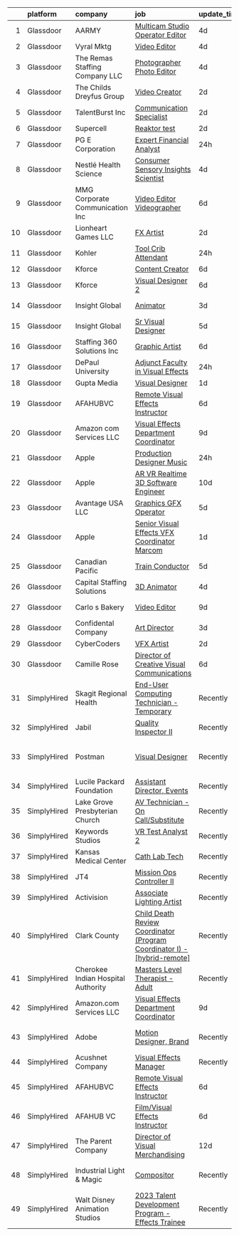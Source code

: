 

|    | platform    | company                            | job                                                                                                                                                                                                                                                                                                                                                                                                                                                                                                                                                                                                                                                                                                                                                                                                                                                                                                                                                                                                                                                                                                                                                                                                                                                                                                                                                                                                                       | update_time   | location                      |
|---:|:------------|:-----------------------------------|:--------------------------------------------------------------------------------------------------------------------------------------------------------------------------------------------------------------------------------------------------------------------------------------------------------------------------------------------------------------------------------------------------------------------------------------------------------------------------------------------------------------------------------------------------------------------------------------------------------------------------------------------------------------------------------------------------------------------------------------------------------------------------------------------------------------------------------------------------------------------------------------------------------------------------------------------------------------------------------------------------------------------------------------------------------------------------------------------------------------------------------------------------------------------------------------------------------------------------------------------------------------------------------------------------------------------------------------------------------------------------------------------------------------------------|:--------------|:------------------------------|
|  1 | Glassdoor   | AARMY                              | [Multicam Studio Operator Editor](https://www.glassdoor.com/partner/jobListing.htm?pos=109&ao=1110586&s=58&guid=00000183c0c3a2da8c1f7cd3d4fcb2dd&src=GD_JOB_AD&t=SR&vt=w&ea=1&cs=1_78a0dccf&cb=1665386390614&jobListingId=1008186375960&cpc=7F6F94E2229B3AB5&jrtk=3-0-1gf0c78nuk62v801-1gf0c78ogihkl800-461fb75e72bc2191--6NYlbfkN0DsBOlmEAMqZtav1V1WKZO3RUElpafjggtWvxyDQ3xFSmyORkCOQyPRX0vk2iBBWmqBte3sNBRZP19kaf8O1masYJUnLFehXotWzM3g7uo9sXpPf5Z2vPiAsPMFsSKGfMo3rr506atfeT8pT5KVnlqYWg_-WPTsOrH0SI0hKpk6UThnt5XAkT_IGzoJfJzFdDqthD_engP1icTC4bY7I3q5QdRU6lgBQs0I4jmvS4kuEu3E9d6fa6U7zLbh_rY6etoFYZdOG-_psYGV264bpAdnbT1GiiOkFBz3XHhzlcBhzJ4OOO8DFacQ-JALmHGlr-P56l-YxyqyzJKcui5f12W9g_mCdVOvNqPd7EebegEUStpwVdwpQP70PI-8KOArWhy1HWTooPq8MqklpauCcW1GHWWk48govh3qFzU-c1CIk1Ai5sT0ACzUGB2stf1TOpQ6XD-LC_bT4PhCyfPrC8u7dXabK__nyH67mLPMkCnUMOgYBX-T8Sq48621OJ5RVyMeaa6zJC6Ivu11A9_BZAqr)                                                                                                                                                                                                                                                                                                                                                                                                                                                                                                                                | 4d            | New York, NY                  |
|  2 | Glassdoor   | Vyral Mktg                         | [Video Editor](https://www.glassdoor.com/partner/jobListing.htm?pos=122&ao=1136043&s=58&guid=00000183c0c3a2da8c1f7cd3d4fcb2dd&src=GD_JOB_AD&t=SR&vt=w&ea=1&cs=1_b23febb0&cb=1665386390615&jobListingId=1008186562534&jrtk=3-0-1gf0c78nuk62v801-1gf0c78ogihkl800-cf2f87e175e26bfb-)                                                                                                                                                                                                                                                                                                                                                                                                                                                                                                                                                                                                                                                                                                                                                                                                                                                                                                                                                                                                                                                                                                                                        | 4d            | Omaha, NE                     |
|  3 | Glassdoor   | The Remas Staffing Company LLC     | [Photographer Photo Editor](https://www.glassdoor.com/partner/jobListing.htm?pos=114&ao=1110586&s=58&guid=00000183c0c3a2da8c1f7cd3d4fcb2dd&src=GD_JOB_AD&t=SR&vt=w&ea=1&cs=1_0548a5fd&cb=1665386390614&jobListingId=1008186271336&cpc=75B6770C194DCF89&jrtk=3-0-1gf0c78nuk62v801-1gf0c78ogihkl800-2518b8d30962ca31--6NYlbfkN0BDdE1IF5E0l-UfnBzhU6Uxnfz5RX55bBlcWUn3rKCNjbuNrk8MMZEIxPHOaBBf039UsTlTCelkmLHYUsgUsrRiiwtK5Jp1dgeTYN_owXq_tobt7lbxFV-5A3hUbci5h3aJC9tYOoHMlNXFPIVDHZjX56He2c8E6pGlGslaJRnHCul07Ngdtzscd7BHYsMgyOMac1UN5Pf2A20MINE-kDUM0VSa-isrOKgLW50Fsm08HsMoBhktAwYlsCMlA4WSMU4RfBJk4H23Yw1z5jrRdXHd4LFQ03lm1xkd61Omgjhb0JVLh0RjzXcZgS_ipYLpynjrO2RShnmefw-oF0zfi0sK5qBs0JpDmEOi3o8lUyUUQc8lEi4tozJ_zrobYMQOhYfm86-SFQUtpm1N4v3IbDKel-n3Jld7bycX2cdJ8dIq8txHYA7LLtA69qz82VKM5OjAhFH2JwolHYHBAmux2dDdTK9EMZIkkFekx56g1b7fg9zQZYMPVbIo8UV3WKtdTHXGfFS3MJrdCw%3D%3D)                                                                                                                                                                                                                                                                                                                                                                                                                                                                                                                                          | 4d            | Pompano Beach, FL             |
|  4 | Glassdoor   | The Childs Dreyfus Group           | [Video Creator](https://www.glassdoor.com/partner/jobListing.htm?pos=128&ao=1136043&s=58&guid=00000183c0c3a2da8c1f7cd3d4fcb2dd&src=GD_JOB_AD&t=SR&vt=w&ea=1&cs=1_f64512dd&cb=1665386390616&jobListingId=1008193390824&jrtk=3-0-1gf0c78nuk62v801-1gf0c78ogihkl800-e54a4cc7a0988b5f-)                                                                                                                                                                                                                                                                                                                                                                                                                                                                                                                                                                                                                                                                                                                                                                                                                                                                                                                                                                                                                                                                                                                                       | 2d            | Remote                        |
|  5 | Glassdoor   | TalentBurst  Inc                   | [Communication Specialist](https://www.glassdoor.com/partner/jobListing.htm?pos=115&ao=1110586&s=58&guid=00000183c0c3a2da8c1f7cd3d4fcb2dd&src=GD_JOB_AD&t=SR&vt=w&ea=1&cs=1_b8499469&cb=1665386390615&jobListingId=1008193193711&cpc=3BA4CE39D5B5DEF5&jrtk=3-0-1gf0c78nuk62v801-1gf0c78ogihkl800-453541eacc01ce84--6NYlbfkN0AytblDjMhCTRr2PwXSTF3LlCyagmIhB_qBKYhkTsU9J6pvV_lWwrq0CuHUcQculQNIVk_bzVCAZZCZhj40gurAQVUlnV3_r3uMWsyYaVbS3SFoslJtDbugeWMjP8ctcKZyFMHNXw-w2McE4feDBo_gpd6emT30GhdZyj4B4OFyL3d8Mc9b3V3caYrzySuy3joXRYSqJlv-jKr6dKMlykeXKOAr5kg5dYuet0b-xHH-Z5O4aAEoY8oqri9J2Gz1qLuvn7Hlq4gTVHTb97rjO3SdzxQu54erz_JfqvM5HGII_V83EsKh1cgVOM6LQHCzzMXH_7c-_g37WraWMcEqBOWGMHnGQSW6z0SG-kJrTJPRIQLTw6KM0ZuIoc9ppkuXvC8Ux25Jwo-QiteV_s3-tHQZOBXTSJcWA-fMi32fSN3WCb4TbeMxpOS8jA5nqoBNT2xiMFANnDn3rr1CsmNG0AIb5wdBPmCr3Xo0ifxxaa-FltLXYnzyWJRQEeWWBBtAKP3W2495QWmtVsKABzvkIG3C)                                                                                                                                                                                                                                                                                                                                                                                                                                                                                                                                       | 2d            | Remote                        |
|  6 | Glassdoor   | Supercell                          | [Reaktor test](https://www.glassdoor.com/partner/jobListing.htm?pos=127&ao=1136043&s=58&guid=00000183c0c3a2da8c1f7cd3d4fcb2dd&src=GD_JOB_AD&t=SR&vt=w&cs=1_d7598949&cb=1665386390616&jobListingId=1008191825484&jrtk=3-0-1gf0c78nuk62v801-1gf0c78ogihkl800-86ec891030edee47-)                                                                                                                                                                                                                                                                                                                                                                                                                                                                                                                                                                                                                                                                                                                                                                                                                                                                                                                                                                                                                                                                                                                                             | 2d            | Remote                        |
|  7 | Glassdoor   | PG E Corporation                   | [Expert Financial Analyst](https://www.glassdoor.com/partner/jobListing.htm?pos=112&ao=1110586&s=58&guid=00000183c0c3a2da8c1f7cd3d4fcb2dd&src=GD_JOB_AD&t=SR&vt=w&cs=1_c1272bf4&cb=1665386390614&jobListingId=1008195662445&cpc=451933188B21919D&jrtk=3-0-1gf0c78nuk62v801-1gf0c78ogihkl800-e8e9308e56ca31ca--6NYlbfkN0Dl5O3UwlcwwCSNUOo_pIXFXhqhPgZDNLRFp2hAbMlfu_U7Fdo9AfZuTWJJfdwboLuZx-oEay2ikBmwtjJSD4SHYTjjZ9xh4zc8yMo4fJCkoYBWh_Z0fsUk9i3-j2M3oIPk36ymFttK4_zlDuNQRnKsLfCf3mq44sYQiWPjlizh2s_Wwq3TiK5pj-70tvmKukpC_1ly9czPE_vbjLk6AuYHvfb3qpnUDa3UQbJ8PIX5XBPisVpNKTzDNyqtJUcxrDYCUh9LPhYTFYk9EWBA-q49xo8APvsDwJ4zOXoE2-GSCSGSKmvrV7A3eKZtfY6ZITHve88TVrHTQtFRB3GYUfGxjfgdb99GeD9qOujANKe1wLPPCF43E9U_9KZ4_ynQWuTM8tpXKsdLZ044T6gHSnomfGF1g069B5FE7BanvB2taPNDr1NXcB_2fhkvse8f77g%3D)                                                                                                                                                                                                                                                                                                                                                                                                                                                                                                                                                                                                                              | 24h           | Oakland, CA                   |
|  8 | Glassdoor   | Nestlé Health Science              | [Consumer Sensory Insights Scientist](https://www.glassdoor.com/partner/jobListing.htm?pos=108&ao=1110586&s=58&guid=00000183c0c3a2da8c1f7cd3d4fcb2dd&src=GD_JOB_AD&t=SR&vt=w&cs=1_620b8a74&cb=1665386390613&jobListingId=1008186806131&cpc=334ABAF5D42DC775&jrtk=3-0-1gf0c78nuk62v801-1gf0c78ogihkl800-2a841db1c468288b--6NYlbfkN0ADQ6GdWvkt8ZgTH_-FXwKY0lTyiTNy2VEya7tXxeKwzj-OqYxe2oij0sBcBaKLHGL5knD2IuMmFkFn2aTPmhXsmnF6kXazcapOQksVeuh7-FkKzzb5ERTJsvAMO5quVveDR42v3Cl3acE4ofvZAwbnBdbhY2sF2cGvRYbMyVBfQE4ZKSdZTaWyTYAcD2o4VdOBXrT1FAUA1PP0V9iZ6t7xGZIZQxcacoHUxuWbeGPL9ZVkLsvH86CoM0bRWzXrLp5MXH1xp38RhBRhT-tW0oj02jSKaIfB_Xr_MAaCkV7oSUPesDLM2w1lJP61zRWVqCIZv1v5iikZIIdGat5Q4qYdF24_yiQ6U0YXisQKBp2fFE0g8m5_K8xDT-s6S0bIGqYWcLj_WgdjN91P7rmXA-7DufIzsRfLHjygpEmJMgyZ_K-QIC0leQgJOl0E0VfXA2XucbsAoGq-GBQTFIeon0wPPIpdhlcunMNT21ZTRcVY-oWG3qoWK0H05XDSBQJelDVKEZ4bS4PxSyfOS38aGAcSTVUYrBBrkNNeZi85Fmge6Awkpd7kPEvKrF0zDTL3yGxYQLNV9WaF8YC6IbxeyDGlKz15U8dh7rXMW65-NpbIDAmyzQBlKhgDf36GUQkQkpKEk3p8soe3SQ%3D%3D)                                                                                                                                                                                                                                                                                                                                                                                                     | 4d            | Bridgewater, NJ               |
|  9 | Glassdoor   | MMG Corporate Communication  Inc   | [Video Editor Videographer](https://www.glassdoor.com/partner/jobListing.htm?pos=105&ao=1110586&s=58&guid=00000183c0c3a2da8c1f7cd3d4fcb2dd&src=GD_JOB_AD&t=SR&vt=w&ea=1&cs=1_db0217b2&cb=1665386390613&jobListingId=1008180947658&cpc=9900C911F071612A&jrtk=3-0-1gf0c78nuk62v801-1gf0c78ogihkl800-963cc347a30969eb--6NYlbfkN0ACu_hgM4mYOpGjE6TXudS1eLEYdlotK5aSiNrSIRlNjmyrdjjyo9_ILakMNtQ-CbaIZ2SjOE1ECakwM6LmQemszhSGdGIY59GRCXvN3Ln3rjRiYgmzrfLjfTNMsDUkMeTphyjuTwXiLYBf1dckChihRTY1CiHF9Z6M4N9BU1giK0ps2ZRf4xvJrS7Dqn3-29WAh6vauC89E7L-3T0aAx6NpjHQ_nOECmApL6DQo2m9x_7RXJT5dPHtGgubEt7gwbnBbDEtLZuHUW7TKUFgWZ5_KN0qRcwxIoJBueTmeLSPYjJCXRCaWWtoN3fTJ5Onx60Zt8Wa710QL4azY39oqVJqgOAmhT-Hp0TPc_AeVPQF-Rt8Ejb6rYa2OOwxkNRssMdd9EGwpB1256k981K9fmSYCDM6XeMKU0J4iWl4XLaIF9aOyKeRQujJSbk4Cln8mfSjHWR0bgahbPkOYhQf98lJ2dq6aSBnyqHuJdOrFGqaE6D6X5WWy33e9VhqbRx0Jd_88jmTX7QmY1GHS6RjYVU8)                                                                                                                                                                                                                                                                                                                                                                                                                                                                                                                                      | 6d            | Loveland, OH                  |
| 10 | Glassdoor   | Lionheart Games  LLC               | [FX Artist](https://www.glassdoor.com/partner/jobListing.htm?pos=103&ao=1110586&s=58&guid=00000183c0c3a2da8c1f7cd3d4fcb2dd&src=GD_JOB_AD&t=SR&vt=w&ea=1&cs=1_d1df6193&cb=1665386390613&jobListingId=1008193580788&cpc=E04C949A9101C6A2&jrtk=3-0-1gf0c78nuk62v801-1gf0c78ogihkl800-d80d0bcefdba618e--6NYlbfkN0CNayYzF1mBaI40OgT78t3Q2d9IxlwDzhsYR4HK7epYUXIBPpjmte8KgHkKWiBPSv1ui7mU7yL_WUoS2kdAomPLrCQFf-YSfHSLNdqCoMwX5dkBqGiqZFbp9eqHcAbXIpBF9Q_4uXQl2a8KJwyycD9PE1kv8qi7jIzni9nyKBheMhv_v9q1FyjDgRXGa4wOk9cTJYcuhl7eEg0X544r4kHJB4TF73bv7LS9SVf6TBLM1qpotmFWrDtLtDYoCrVkClBe2uyrYH48T1PeHyyzL3j68M3BDfxsWh5bGIdC0rbaWZGKDx3ydi5--sODkNGSALl6xMwlthU3LvFT_EXzoYBoogzjvHb1AQyI1G2kkeuFGKLrZoY_37n2WNr-OhPVmzEzJopCDL5mGWudbMGyY2Mjcbcur1j_SZkkSMABjibcI8FiU5bt5L4EWtLcNpTLveyy2AUh_H476FwcbgwjtnQnu4wzpiciqkbA_dYigC0oqmeqW6MfKsTLGnxXtJnU788RzuBMuSf13jafe-QECIWb)                                                                                                                                                                                                                                                                                                                                                                                                                                                                                                                                                      | 2d            | Atlanta, GA                   |
| 11 | Glassdoor   | Kohler                             | [Tool Crib Attendant](https://www.glassdoor.com/partner/jobListing.htm?pos=106&ao=1110586&s=58&guid=00000183c0c3a2da8c1f7cd3d4fcb2dd&src=GD_JOB_AD&t=SR&vt=w&cs=1_da4d0865&cb=1665386390613&jobListingId=1008195448277&cpc=D2F1DE17EE1F43B9&jrtk=3-0-1gf0c78nuk62v801-1gf0c78ogihkl800-8ec64c6acf662af1--6NYlbfkN0DdDuPB8FJ6X3bI2WFNvkJ1onUvGsJYPKob8NZI8zGYL_st79sxfBUqrLLSmuH24a5cHan-l8pdTPGVSe43XiMR_L2dX28gsjjXWUUUm4AUmgbEZ09gjf5aPNsf7c5rq8H9INy-EOD7vcX4wIUtr9fWLqoei6l2po2OupGwtbKzBtEfS38QnB26bLyThQLfkMoi9s8tpFtkwFXHoxkKhZyO8a7C9VNTWXLRLaiy034GxR-sbq-J0Sr0O4NexZv-UoH_Ew34iYe1PwwZgeoZ7n_REkYUtHpQTAr6IMq90bu7pnGbiBFgGNUnHnwQ1lwiZdXODnWTrNrRSiBYCKEGWbFO3hYZgHLedsNgGMtwqGh5zP5OInLVJyyD3g1bYEp6k7H67CDLRkgXoHznhkorDUWqDVQiK63COrh6seCC9toqwPQ4zj5fzA97oYqUUZil7is%3D)                                                                                                                                                                                                                                                                                                                                                                                                                                                                                                                                                                                                                                   | 24h           | Hattiesburg, MS               |
| 12 | Glassdoor   | Kforce                             | [Content Creator](https://www.glassdoor.com/partner/jobListing.htm?pos=121&ao=1110586&s=58&guid=00000183c0c3a2da8c1f7cd3d4fcb2dd&src=GD_JOB_AD&t=SR&vt=w&cs=1_44969ff9&cb=1665386390615&jobListingId=1008181261899&cpc=3BA4CE39D5B5DEF5&jrtk=3-0-1gf0c78nuk62v801-1gf0c78ogihkl800-09703758a8ddfe34--6NYlbfkN0C5IatSLh_Ak1q39eQQoPIxD737RW9NeiYGvIRXkrLjEBkC4LI6KweFWWPiS1PvvlzJKUm4f18rY5bGKqiPJ10wdoSEDw5xV4p53QmHx9MJm2j9_MATD35-ifCpB6SqxhuPj3DDE1_xp-eXEKBHAcQLwOVEQloJFSl6ilyrtSod_0kNfe0PxGLu6rkfFc2AJoe1XGqUXdFE1_KRyIZFSunMoZ_qT82JJ3DtXDbWfuKRu48IWaExeTMg_iAJUgEX_d_LQWLK2Y8NlXP25wXl01cLswtk_1eCiCsEyHUAXyX4GOWL1DK0JiYaps627PL7r3SibKEB8vCw0IsFQ4rXPfC_uPnnLW7WNYYuKZMu7YDE_fH70YPVrAUS4b3804Ab5fxIMFbDnlY_47Wc8tGhmy6wH-StRdxS2TQDmqBhuu5w4CGzyUwvnamkAXYM6KNGM-npceMdM5mxzljp5S6b5n6qxhSo1TogERO0R4fGFjTyr2AbolRhR-qLIvuvmMcjQnYZ2ilawj0H_mbSzxpvB7qtVSREbcCBGDmrz8AE-9Jzt5hoNDnAw2YyiiPhiOzB3JT0_MaLr59VmGfAFXXaiKETS5e7FWzfn8QgFCrSWpHVNA%3D%3D)                                                                                                                                                                                                                                                                                                                                                                                                                                                         | 6d            | Spring, TX                    |
| 13 | Glassdoor   | Kforce                             | [Visual Designer 2](https://www.glassdoor.com/partner/jobListing.htm?pos=113&ao=1110586&s=58&guid=00000183c0c3a2da8c1f7cd3d4fcb2dd&src=GD_JOB_AD&t=SR&vt=w&cs=1_9693fe94&cb=1665386390614&jobListingId=1008181153223&cpc=AC285F3A3ECA6BB0&jrtk=3-0-1gf0c78nuk62v801-1gf0c78ogihkl800-af429a4fd4fffa3f--6NYlbfkN0C5IatSLh_Ak1q39eQQoPIxD737RW9NeiYGvIRXkrLjEBkC4LI6KweFWWPiS1PvvlwkBecPdzqTgQk2yhL8Ydd-Ei0GkgBBtQI4CiDnqD-ZWE4QjjuPU8IdF430AvmJJibXvbFrystupzeL_jNgBhQ51GXKlxzIIKsQo2oB6TzxrgQc_PWI0VwEGu82aGp796pl5n2tdTLH1M77SY03x_7XXclqMekaPph8qDQ3tgetv1tAsjk9sYndJ4et3jtRNo598UGVmTc5suDTrLilQOkJYwJ1DKZVNsVh5VwWI4QqpF9DUVVzAosx_BgS4OdL2E4jl1nGXHrT2g8Oa9u3RcsMbx9CmobNuZ1OL9f9Sr_d4ro2v69mHQHue4Q2KI9cTBXLZDciaiTQqL2Svajb0JPAB7fZkNFBCrQtk0UaeVzMSwlDxC2uY5gtGpyACjRXpi5JV00HbsIvl-NzLV5Zeq2JpOHtC9p5oF9z6n0hYYNknKe-EJsuTHsgg5oiX0ctkCrNjqU6ashVo8UdWBP5uEHjtc2zkj99XakBWU3ArXZCLsNcGnPkVVhcgTZ-oysEad2SZtKA_iDclTZjRWTK5-rvZ9YwrLAgpONyfy7jeAw8TQ%3D%3D)                                                                                                                                                                                                                                                                                                                                                                                                                                                       | 6d            | Redmond, WA                   |
| 14 | Glassdoor   | Insight Global                     | [Animator](https://www.glassdoor.com/partner/jobListing.htm?pos=116&ao=1110586&s=58&guid=00000183c0c3a2da8c1f7cd3d4fcb2dd&src=GD_JOB_AD&t=SR&vt=w&cs=1_98f6a7b7&cb=1665386390614&jobListingId=1008189482634&cpc=9908D8D4413DBB8A&jrtk=3-0-1gf0c78nuk62v801-1gf0c78ogihkl800-a1b92625e93a6f07--6NYlbfkN0BKkHZu3wF05EeDimN_p6sYpKCMArvwa95YdH7UpkaBCqc7l59ErwqcS2nkFtdfSD5KHRKKvU_0Ip-HGIiU7K-E60HzhejIVDIA9dTGOsJz1eXSvPEPu9UX67RYwurmjXqYRrhgqECLuW3VYjp0oVtbZpyPV-j18KyhdpZP8M9-AHx04rPYDi_7k3b-2So2eJJ3TBGSvuSeUJBQtxkk3ZbeggxvPc7CGFXPc1jIgwU9YulIoanfCf4tsNzZtoV8FHq8nXF6NiEz65pKstrtgdpY8zpxWnXq3HJgh5LZ7drFwodkKQ8a8WbuGquXdcTgtiF8H0FXz8RqbcewRHg5qo8g2sO7zsxP_ibwBmzukHvUsgnnbXCoH9zJACmIIsA0V9OYyYq3WwPSVZAaJ0d1g_pFUlRXlRgrzvFle1vKcjr5OSXBd2LwtCsV1sKegFCzYKZX2YTo6O0tz-ZsOg6Lr5R0ZQzQaiT6hz2GkH709zxIP7peGMrGcUvQ)                                                                                                                                                                                                                                                                                                                                                                                                                                                                                                                                                                                            | 3d            | Kissimmee, FL                 |
| 15 | Glassdoor   | Insight Global                     | [Sr  Visual Designer](https://www.glassdoor.com/partner/jobListing.htm?pos=119&ao=1110586&s=58&guid=00000183c0c3a2da8c1f7cd3d4fcb2dd&src=GD_JOB_AD&t=SR&vt=w&cs=1_0623d7ab&cb=1665386390615&jobListingId=1008183417735&cpc=2CAED5C921A5F994&jrtk=3-0-1gf0c78nuk62v801-1gf0c78ogihkl800-7cfe405473bbb0ba--6NYlbfkN0BKkHZu3wF05EeDimN_p6sYpKCMArvwa95YdH7UpkaBCqc7l59Erwqcl-ZxWPl_M-nGXzAglwVsGimeClUX8V_EhT0E_40yqcwAZcw-LOUKqccjGHHYXeF7cNnQ_T9I79OiMuYIjDwcOnxGkCwt7_6beQeonWp4CqJ0h9NqxrGHjH52NxpqhSEBe1BlrzZsRfoDAXAFeaOQGBS1vin2vfhS3qFpk8bWIoJ0pWy_Dk8jfRX2ARDTsAE5-CwzsddUbAULHQ12GIeziaySmHdmb4FK6jxf3fJ7N-8smyzvjN4FdmfT3VWdT3fz_JDE7VJ29jjtPRTkxMFVfOboz7XeGL0t34UqBZgqYBUypT0T32V0ovhOGfU1Myn7y255iqUfUHdUzej6qAmt3SAHhMbOnJjDE_Ilyja5YcgDuzZOnXR1amsM9fye9KIggnS7j_we-qwl30kpIz_-8_1wLkzt9ig_6ZCRpSYyXox4Md4HpqRyKshpdlXjtxFk)                                                                                                                                                                                                                                                                                                                                                                                                                                                                                                                                                                                 | 5d            | Reston, VA                    |
| 16 | Glassdoor   | Staffing 360 Solutions  Inc        | [Graphic Artist](https://www.glassdoor.com/partner/jobListing.htm?pos=117&ao=1110586&s=58&guid=00000183c0c3a2da8c1f7cd3d4fcb2dd&src=GD_JOB_AD&t=SR&vt=w&ea=1&cs=1_f765920c&cb=1665386390615&jobListingId=1008181301631&cpc=FB7E4A1762AE5BEC&jrtk=3-0-1gf0c78nuk62v801-1gf0c78ogihkl800-22076cfbb541df4d--6NYlbfkN0D2oPcu62nCOEusvX-PkQ72CJmgvRX8N0x0rMs1pP2tocRvMJyW1-lfB7fZ229z6PIUZSdOvVjw8zyioggcLcdSSoIRdFpQKITBIqQfk-spD3xO_4pbX7XbK6lITXeRHKwnzWgJu_Qa0X7IDEi1xvkG6TxGjCgN4kovgP6qoVDpLvvIZczsgV5yXVTKpAg8Lt1nO_SBa6L84GvbDnsT4pxynqf-75anSpu_cQrUQdfyTFi52O73VMiyuyASTmGNjlkMVr5yGXsYRZ4rHB43JPVr67JxMD5qaytyT9YVFOO-U8tj-J-0pTXM-3aHY2OSkcAvFODPGq45ijtYux74SrM9biNozv08Xfpuc2UjVdF1lGcJ0ieYZakU2rL-VsstNghlvsdsASl8kM6TTXj_pSSrundC3SK8R-RrMNjlFuzCFcVEZt1JPgkKnoHm_B-2ER9bHski3mZL1IRK2w8gsqsV-EprECJNEIIL033b2siH2cyyFHX2dmlkUOLCgWr1CJ4%3D)                                                                                                                                                                                                                                                                                                                                                                                                                                                                                                                                                                   | 6d            | Lincoln, RI                   |
| 17 | Glassdoor   | DePaul University                  | [Adjunct Faculty in Visual Effects](https://www.glassdoor.com/partner/jobListing.htm?pos=124&ao=1136043&s=58&guid=00000183c0c3a2da8c1f7cd3d4fcb2dd&src=GD_JOB_AD&t=SR&vt=w&cs=1_8796e16c&cb=1665386390616&jobListingId=1008195410932&jrtk=3-0-1gf0c78nuk62v801-1gf0c78ogihkl800-5da39d1b3693acb6-)                                                                                                                                                                                                                                                                                                                                                                                                                                                                                                                                                                                                                                                                                                                                                                                                                                                                                                                                                                                                                                                                                                                        | 24h           | Chicago, IL                   |
| 18 | Glassdoor   | Gupta Media                        | [Visual Designer](https://www.glassdoor.com/partner/jobListing.htm?pos=129&ao=1136043&s=58&guid=00000183c0c3a2da8c1f7cd3d4fcb2dd&src=GD_JOB_AD&t=SR&vt=w&ea=1&cs=1_591a337b&cb=1665386390616&jobListingId=1008193733476&jrtk=3-0-1gf0c78nuk62v801-1gf0c78ogihkl800-53256733a13d17a4-)                                                                                                                                                                                                                                                                                                                                                                                                                                                                                                                                                                                                                                                                                                                                                                                                                                                                                                                                                                                                                                                                                                                                     | 1d            | Boston, MA                    |
| 19 | Glassdoor   | AFAHUBVC                           | [Remote Visual Effects Instructor](https://www.glassdoor.com/partner/jobListing.htm?pos=102&ao=1110586&s=58&guid=00000183c0c3a2da8c1f7cd3d4fcb2dd&src=GD_JOB_AD&t=SR&vt=w&ea=1&cs=1_6fd5a53a&cb=1665386390613&jobListingId=1008181671543&cpc=48B9F4758953335C&jrtk=3-0-1gf0c78nuk62v801-1gf0c78ogihkl800-a6dd588cb057d6ea--6NYlbfkN0ACTeRvGRFS6hadW-07x_K1RnsIE8OdH4tufuZ5eRAiXmEr9oGiBeOn3un9masEpkhovzfmGd8QDf6knKeNMtC7KAcqv6SF3QWAMIMACfuseYomFY4vdRNdLCeKXPZRTt_kDJaRQKO8XYsgjyZgv6ViPMk7frdRXTeN8sz2QWJrDq2_i2TkB2fqLmt7cAeEl3PpBkI9rLudXhdT-swI7nRtXghKu3Yqz3DslZH0ZYrz48JbeE341w8Zh9xFkLOC0aKIW24_AKI2aQyz0_oDlA4ZxGXDbRTg9O29Aho1MUj0MuglGnO-NK70f0V9KKMVkGftUK5ihDRvwgz0p05VHsYW11q_NK8LAFCPWqUccWlrG6Ft-9C7PSq1xbReGoXlG8-_n-4ZO3_3CVd5OGctRBOU_SdmVsvP2fKbSRBiGxrYQeR49JdxK6u6J8ZUurBKXXcb_DbJw_FGYUJb1z3lwZ-79KHzv-8ajL1nwhvMTGWeNh2R3mXBHM1VqeTu_115koqVJRCwiS03iKPVEXzjGIv4)                                                                                                                                                                                                                                                                                                                                                                                                                                                                                                                               | 6d            | Remote                        |
| 20 | Glassdoor   | Amazon com Services LLC            | [Visual Effects Department Coordinator](https://www.glassdoor.com/partner/jobListing.htm?pos=123&ao=1136043&s=58&guid=00000183c0c3a2da8c1f7cd3d4fcb2dd&src=GD_JOB_AD&t=SR&vt=w&cs=1_218c2da3&cb=1665386390616&jobListingId=1008172917702&jrtk=3-0-1gf0c78nuk62v801-1gf0c78ogihkl800-adb32b9af0ad3df7-)                                                                                                                                                                                                                                                                                                                                                                                                                                                                                                                                                                                                                                                                                                                                                                                                                                                                                                                                                                                                                                                                                                                    | 9d            | Remote                        |
| 21 | Glassdoor   | Apple                              | [Production Designer  Music](https://www.glassdoor.com/partner/jobListing.htm?pos=130&ao=1136043&s=58&guid=00000183c0c3a2da8c1f7cd3d4fcb2dd&src=GD_JOB_AD&t=SR&vt=w&cs=1_2493fa3d&cb=1665386390616&jobListingId=1008195875727&jrtk=3-0-1gf0c78nuk62v801-1gf0c78ogihkl800-3a56d92e60d011c0-)                                                                                                                                                                                                                                                                                                                                                                                                                                                                                                                                                                                                                                                                                                                                                                                                                                                                                                                                                                                                                                                                                                                               | 24h           | Culver City, CA               |
| 22 | Glassdoor   | Apple                              | [AR VR Realtime 3D Software Engineer](https://www.glassdoor.com/partner/jobListing.htm?pos=111&ao=1110586&s=58&guid=00000183c0c3a2da8c1f7cd3d4fcb2dd&src=GD_JOB_AD&t=SR&vt=w&cs=1_11e7e6c6&cb=1665386390614&jobListingId=1008170405830&cpc=9908D8D4413DBB8A&jrtk=3-0-1gf0c78nuk62v801-1gf0c78ogihkl800-6793e425a2cbe05b--6NYlbfkN0BvKrLyj5gPmtZO9T8euul8TCxuuKNOtzRJOomxnwSEodTz2Bc-sPZlbtkML8D-m4rPVtJSgYD-8yA7R83DROjxaCYcSYu9hV3pV3y1IK_i9rVBuqiXQ0qkod25yvTCQBHmz-H-AkRRNIYmUffeyDH8frHXcOyRazjIhI_11Avg4G9lN9_XU6_pztQAES4aHJIUkjMIJZNDsxRlOPn0gEMhYfLBMLlGrNWpmfjgtMwSFeBSeiIu4aBuvNlLiRIvMJdFrdofvZhILl-AB8hcirEyY_-OcmeyRU2vcVzty3jM1mNVzafJr-SiAcFdeX9YYdSVDdFnazShQwLJhd6wZ_ieRYrqAqP2owKXrbTPvJC56fH2HaFoxe8XGNhQrqrqQX__Y22tcYzy7qt6OvgZ1spUbpwGXSstJijwtugXpg58FEPx6QlFsi81Rvb5TYHCJNmfd2aKWvSsgC1B6g4Hwbbj1x6-5poTvRvmIBhpybZXSgOebhTW2QKHbH8u1pAFw2x91wb0BoW4i2gGuDzs5qPNh40l_vbGf9tUgWnKrZ_jUZBdeiWKO_lj88jmQLoIHHFxo5UMrU_Bvp4GmheY6X6A3-tq8v-VzZS3MIBX-TPZ99knesgSqVwskV_X0qYfw-MF8BO6dDU7qqpJtlV4WBDuxdludNH6yAxPVP8TXzOkrDjXhI9ey_tsAJiSkz_rerHuT23TzqIoX-32CWh-UfmmsCFgh-nT3w0-8IkTCzwruBPN9l7tAxhnBC45JUSOzQ7OREapv_luYFKEa5TGifgDb2AEyVDknnqsHrIHw8i48Anvw5VUbQWwJwPm09tUbaptfqhOppj99xsQ64I0Q371eWTgv5oluaedc8hMIbC291YCkwn90EU8UXe4w2wT9AJniMMdcY9nDtZJ4gR57KHa6HWsQjbOa8C69fOCgC-dqpi1VCyJ08GP06acLCzqpq90JjfNgzpqXtDlNnANNbwyqWVCb5_FZ6vlDmRCV4UugLuA6WsRxCLRPF9tVljwCRULzDgGQzAu4i7Yjzvcjlr2) | 10d           | Boulder, CO                   |
| 23 | Glassdoor   | Avantage USA  LLC                  | [Graphics  GFX  Operator](https://www.glassdoor.com/partner/jobListing.htm?pos=104&ao=1110586&s=58&guid=00000183c0c3a2da8c1f7cd3d4fcb2dd&src=GD_JOB_AD&t=SR&vt=w&cs=1_417448eb&cb=1665386390613&jobListingId=1008183896916&cpc=ACBF47B84C432121&jrtk=3-0-1gf0c78nuk62v801-1gf0c78ogihkl800-5a5fbbff0167a45b--6NYlbfkN0DBpkStQG4uElAltJosFc_rsyOfYtjZybkHOZrMhH0IoG488CyF1Ji0ulAY4RPA71pw4EagGDrNCHbejQgZHsGDXqz-Ih8YKJGXdfR2stEk2MFSeg7654xf99UPhFTzjayAPFgmmbFJQkMFWPEnzzsTXujuKwNm9h6a8JIkZM95fox2WsP1mG9GfeV7Y6ZPU4bTalGt3AQYDpiVGrNV2zOFL-hSQRMJTdsl8785SRf6vq-KWtc6ZTxjVGmUyWeehVgUmnUdvKuo5nahapUKvoXkUGtyXm3lD1CJPd2NpXkG_BmTXILPuwwdyvBvXJySk3lkRWqEWWVark9_9eOGPC4m8tlHc4DgCeh45PeDzLCLJMERvgujZr3d1P7MAWoufpVIqw1WX7OUR6zXoKfP61lK97MgDYBNo6w_mM3rW8HLXl3OJS051PQ-Qdjw3Fb1CtvVCYlQmMkI41PrdI7Hoj5l4Bx-gRR32Gdo75_49N9ctTGw_WWaj_jSgGxSOe0Ys5vYgWwWrjLHSEOKRTKc6fj5XajbMoCKrED_58_p9ck1oEqc3m7ABFifdCTFeZeOHZQ%3D)                                                                                                                                                                                                                                                                                                                                                                                                                                                                                               | 5d            | Remote                        |
| 24 | Glassdoor   | Apple                              | [Senior Visual Effects  VFX  Coordinator  Marcom](https://www.glassdoor.com/partner/jobListing.htm?pos=125&ao=1136043&s=58&guid=00000183c0c3a2da8c1f7cd3d4fcb2dd&src=GD_JOB_AD&t=SR&vt=w&cs=1_0ad0eb71&cb=1665386390616&jobListingId=1008194448365&jrtk=3-0-1gf0c78nuk62v801-1gf0c78ogihkl800-82571c596b36cec1-)                                                                                                                                                                                                                                                                                                                                                                                                                                                                                                                                                                                                                                                                                                                                                                                                                                                                                                                                                                                                                                                                                                          | 1d            | Cupertino, CA                 |
| 25 | Glassdoor   | Canadian Pacific                   | [Train Conductor](https://www.glassdoor.com/partner/jobListing.htm?pos=126&ao=1136043&s=58&guid=00000183c0c3a2da8c1f7cd3d4fcb2dd&src=GD_JOB_AD&t=SR&vt=w&cs=1_a7ef591a&cb=1665386390616&jobListingId=1008184537980&jrtk=3-0-1gf0c78nuk62v801-1gf0c78ogihkl800-9a1298b8944d9978-)                                                                                                                                                                                                                                                                                                                                                                                                                                                                                                                                                                                                                                                                                                                                                                                                                                                                                                                                                                                                                                                                                                                                          | 5d            | Elkhart, IN                   |
| 26 | Glassdoor   | Capital Staffing Solutions         | [3D Animator](https://www.glassdoor.com/partner/jobListing.htm?pos=120&ao=1110586&s=58&guid=00000183c0c3a2da8c1f7cd3d4fcb2dd&src=GD_JOB_AD&t=SR&vt=w&ea=1&cs=1_3ba05baa&cb=1665386390615&jobListingId=1008186007658&cpc=3BA4CE39D5B5DEF5&jrtk=3-0-1gf0c78nuk62v801-1gf0c78ogihkl800-4a6eb5b7d0e46d55--6NYlbfkN0AHXq2vAVwR3IH7wgnTMdWCa3HguypIXx0DFudX-u0zu6XSU0N9gDGCMsnO9yvyAfO_9o7pYvXhUdNoPOlKyqOjY_rNvHR7tsh0HcsqKbi2SuUqv3PmuExYJ4ddOnC4f2uwo5t-6EKbcwCrGHSLNrLQCi7Bdx8s9zrsh_F3SYar70WbWDLHFb2DGRYMu0BLsDqzxOmc3GkY0TO82njuHh1kW1f218iytsAxdd3MI3EC8rcapDjkNnKTDjHO3I1JXaUMCNBR7xuM1W8PnMc4dlu_StAE0KaL0LKPF0NYhh6YRKcEah4POeQvmc91EI9B3XYB06aqrTBCRDyE2QJf77mkE15ppT47503T_TYdJzPv3ZTBIeE7prKoM75c_jr08cihnq0oAaUSz9bmKzaENJ7UV1nlkSFxQSlqRK8I71qGm0GBdlcJiPaqbto_uRkHL8x4jNIbYupCCEg8hkG_VboBQzEugQBECLk9z8EzCtwrjX2xjFqv39ViR6S6L8c48do%3D)                                                                                                                                                                                                                                                                                                                                                                                                                                                                                                                                                                      | 4d            | New York, NY                  |
| 27 | Glassdoor   | Carlo s Bakery                     | [Video Editor](https://www.glassdoor.com/partner/jobListing.htm?pos=110&ao=1110586&s=58&guid=00000183c0c3a2da8c1f7cd3d4fcb2dd&src=GD_JOB_AD&t=SR&vt=w&ea=1&cs=1_079fe275&cb=1665386390614&jobListingId=1008174862326&cpc=FB7E4A1762AE5BEC&jrtk=3-0-1gf0c78nuk62v801-1gf0c78ogihkl800-1ca5f6e4016a0892--6NYlbfkN0DBRkpYGXYXBUtkB3TRZsQ8lnzueMwGmWyawWiDEwK4CeQuRVa0hyKaaeuRwukg8G_x0uNogfCJ_m_oPvXvqFdVzlE0bfBkTnKHQ1ZrZgQRIafn1HbDHFSpE7_pMC8m_XB2iH4lu2wrqtT_DX2E0f9V0H9Xdv0NmGCgol0Uru_DFM4F-VKZLsPrXJykU4lm4NmtMI9OvyfbfUF3TqNXL9YkEfDOVjsC5mC5sjWH721D8iVsfnmVzjaP1HpqU3Dr0t39_ZFleO3QFUrKK0FgEr79HLh0kePVWCgcxDjcUctx9iBtQnZbBaaYloE4UdeFjseoSMgzIAavDcsX7tBPRErYKL___3VTB3zBkxKaOyOWxPydCjaN0bCFy2QG9mTF1t3GqoR4fJPdeSzUxX0gm5lh304qDqWK0We2BbvxclndKm6esud_yUnjHoyGAY7O85uLNLrcrt2ZRemRug8rE5v465G6oha8LSO6lPffCKZlShvJrVgzIJS6ng9hHQVKkLE%3D)                                                                                                                                                                                                                                                                                                                                                                                                                                                                                                                                                                     | 9d            | Jersey City, NJ               |
| 28 | Glassdoor   | Confidental Company                | [Art Director](https://www.glassdoor.com/partner/jobListing.htm?pos=107&ao=1110586&s=58&guid=00000183c0c3a2da8c1f7cd3d4fcb2dd&src=GD_JOB_AD&t=SR&vt=w&ea=1&cs=1_491b96bf&cb=1665386390613&jobListingId=1008189517871&cpc=B076152010A3B66C&jrtk=3-0-1gf0c78nuk62v801-1gf0c78ogihkl800-ee8860b0204a7aa0--6NYlbfkN0BvabfcnpY7t3wkn4YDaE52dEtEv25616Heh5b_apy-IpgxL9mnJTyGSzQmQJUHG3_9wfTg99pCX7OIQYocR01JD69ADJJVtQtQBzG0QGSBSM_OmtFFcB-FUjeMDKIbjRFyEBzMLyH0b5qYH22WridkvDTUPZzpR3gL3TloYWJVWBndAo4UA9FeSYwMILTdqKlrTwvrtoeZ22yHhCZOK6l_Nqzdv_htlDoHheZCG6d9pDaZMl5ysFyL24ID_8LYGjp2uNl8Ff5XwC98psFIoE32FOlkIwthvTKPgUu3j-fT5I618-2B5BbaHpDA-7DgmRVBSdLvGTTh5TZFcz-psANOXd9G9ZXBO4x-mo_Gui1SV1SB3rLx_DtBxrA2F8rbdgJUuwQc5cU2cPGz-OQUOS6kQkGgEQaAJGcXv94mUxfpUSxfziXc9zl_J6EBR8VVJJlbzO68nFCTyxLPnVDvcqOJNSMf5I317t0xA4gP0VnzCWs5drztqNqQ)                                                                                                                                                                                                                                                                                                                                                                                                                                                                                                                                                                                   | 3d            | Remote                        |
| 29 | Glassdoor   | CyberCoders                        | [VFX Artist](https://www.glassdoor.com/partner/jobListing.htm?pos=118&ao=1110586&s=58&guid=00000183c0c3a2da8c1f7cd3d4fcb2dd&src=GD_JOB_AD&t=SR&vt=w&ea=1&cs=1_5339d17a&cb=1665386390615&jobListingId=1008193290467&cpc=AC285F3A3ECA6BB0&jrtk=3-0-1gf0c78nuk62v801-1gf0c78ogihkl800-e49e2d1699790458--6NYlbfkN0CpFJQzrgRR8WqXWK1qKKEqALWJw739KlKqr2H-MSI4eoBlI4EFrmor2FYZMP3muM3M7R2TWRzZ2xDX2YtGGxZpnh7EAL4GQJG_QdHPDl08kulieJUmL-aAUjN56X4bSY55_LWBv748D9pAxZbbYvTZFSuvFBFdfLhXvTO40Gt9iO0YOGOy2NafvgaYDP1c4-imP-VCUyTkG6Ozxb59f8P2Dywl-znalkvy1ZMYAt7w408PfAUtsrZ-2R162SJZX4QePhd13Yn376xzj0vw-ANhDJJYdi3ATJ-DxiUrxe-tNct6Lg_nyC4ps-pbsIe437qqD4wwVD8jQ5fLBC8AMRukr_XS-RuvjyfWCw7Ryh6x92-zE6kA94MTls1iC7C30oxwqucUHsyKzhfWpRt-6xiBAHA8orIHxbpeid2h247pma82UIlkQXvZ2lkIZtmSB57sqBRehNvzlxK-gqwipmq4sQnFzsaH7UqZvJenrZoZaS_uCkx5XOMIpKt3tNw8kTQMO-UIih3d6Ngpv-4lgpV-R_aELfRmqqVQ8aZZkwTJkiwTUMRwOLaYDG-cxw8Zf7BHV-PUblRgZqDx2rGdOR8F6McEv1WrJuKaY234BqQn5gI-OJZoknx2RNjvtsQ_zI-440kjL3J3p6MkBio8jm1KemYg8X5HwIEiGHQ4ei74dTEG7GSSVE5lJKxXWwhljA39C06bGN4ueJGHD94k8wFqbgFJsL-bpY0qf2WAHE1Kq1eZ4C8w94_iwG7DxEtFDZv6yfcrXzoFl-nzqZuaqzPx50BqEpaGVvbGvmDKhOGSSZOR6RCI6L4BSa_lUTQdj3eZ5ElqJ2-zArIZmVHbCf8nyINaeHAuM9dl_ItYVPEw2Xz9cIzUlqFDEu1Ys4Cnuxjal9tYQ2UKLSvWkQcBrChgwu1glR_uI02zmLANvxdsF1flN4mrTqfwonyrL1kXhBxyaHoMMAJ3COR37IeoIiesCnDKdmjAK1CEmGH0c0a-Qai2_Wt2T7ignOWhN9x_9N_DuG3483VdTezgAn86t2k8Uj2P6sb8Qho%3D)       | 2d            | Eugene, OR                    |
| 30 | Glassdoor   | Camille Rose                       | [Director of Creative   Visual Communications](https://www.glassdoor.com/partner/jobListing.htm?pos=101&ao=1110586&s=58&guid=00000183c0c3a2da8c1f7cd3d4fcb2dd&src=GD_JOB_AD&t=SR&vt=w&ea=1&cs=1_e4971509&cb=1665386390613&jobListingId=1008181054942&cpc=85C013BFB7B0E36A&jrtk=3-0-1gf0c78nuk62v801-1gf0c78ogihkl800-5240fc91639b4ff1--6NYlbfkN0DWtRa9NJfjQIs4MWRRqD4F41esfMsK79cV24t80VXfzZP82w7_mK_PvqqRuQEpcq3cBV3rsa_szYEVOKzo9Ul-pFME4yrX-I9QD9gic2tG0UTb82Eh_O7LD3OeuO4phJRgIGuDlOB6eooR0AisLE0AC3PpC6tflgyle3J2nsel4I5JVReugknZJuift-pBxr8yv28YDGNQkgm_zsykQImTAHyjEJs40elg0IIg6IUpoyEzbowAuGDPe2c9s0qOkty_PkCh7dzTduqS_y7t4hzTJP_AYpnLgxDOQG1KiTkUj4kFuDW4yeFfgiAOyQRktossNUMhecvh308Ub4-aMG8vVHUcbRASkUaOELg2MmEQmZUxLKrTIf4e0IJMjnldYHZBsIS3K21_b6yHhYLUSBC_shrf2tCxKeRe7ZkVnp92uHRTiE27evf7xLX794XJbOAQ5pJo5vLaUVMMQ_xE2dyIwlvOUaRPvGt6sKmjdubkuA1ZaaXLutz99r21dFQTBqEOEtn59tTEmF1jtCGwj4ntOvH5WWqqZE75KAh04CQ0-Q%3D%3D)                                                                                                                                                                                                                                                                                                                                                                                                                                                                                       | 6d            | Fort Valley, GA               |
| 31 | SimplyHired | Skagit Regional Health             | [End-User Computing Technician - Temporary](https://www.simplyhired.com/job/lI09PUUwnPTtJoaUmWwPq11MyTV3t6sPJMzWUrFtOdiHJoAm8p6K8Q?q=visual+effects)                                                                                                                                                                                                                                                                                                                                                                                                                                                                                                                                                                                                                                                                                                                                                                                                                                                                                                                                                                                                                                                                                                                                                                                                                                                                      | Recently      | Mount Vernon, WA              |
| 32 | SimplyHired | Jabil                              | [Quality Inspector II](https://www.simplyhired.com/job/D4j1flNxitwfYfEeZbJyQcnqSIC3x6rMPPDTsCtXXapmew_4DHG3yg?q=visual+effects)                                                                                                                                                                                                                                                                                                                                                                                                                                                                                                                                                                                                                                                                                                                                                                                                                                                                                                                                                                                                                                                                                                                                                                                                                                                                                           | Recently      | San Jose, CA                  |
| 33 | SimplyHired | Postman                            | [Visual Designer](https://www.simplyhired.com/job/FiHb2jWImi2JbmhF8DFtjpDOoxNY-2FQKpliVstXFXx3j29am2MAaw?q=visual+effects)                                                                                                                                                                                                                                                                                                                                                                                                                                                                                                                                                                                                                                                                                                                                                                                                                                                                                                                                                                                                                                                                                                                                                                                                                                                                                                | Recently      | San Francisco, CA +1 location |
| 34 | SimplyHired | Lucile Packard Foundation          | [Assistant Director, Events](https://www.simplyhired.com/job/J_SQGH62TVqy30ZkhAxWRRxZ67RW8S2PiT310IoUCGGGnleL2UXj-A?q=visual+effects)                                                                                                                                                                                                                                                                                                                                                                                                                                                                                                                                                                                                                                                                                                                                                                                                                                                                                                                                                                                                                                                                                                                                                                                                                                                                                     | Recently      | Palo Alto, CA                 |
| 35 | SimplyHired | Lake Grove Presbyterian Church     | [AV Technician - On Call/Substitute](https://www.simplyhired.com/job/tb9Lp_96v5nuqnhe0ZYtbeKN6hRlb-jVRHz1dLdsFAKeVM_Axvfv9Q?q=visual+effects)                                                                                                                                                                                                                                                                                                                                                                                                                                                                                                                                                                                                                                                                                                                                                                                                                                                                                                                                                                                                                                                                                                                                                                                                                                                                             | Recently      | Lake Oswego, OR               |
| 36 | SimplyHired | Keywords Studios                   | [VR Test Analyst 2](https://www.simplyhired.com/job/QdLXZ3KTKJFs2w8xHumDmQWCYbNrVBZYr_cnNfjY5eFfHS_IBPfQpg?q=visual+effects)                                                                                                                                                                                                                                                                                                                                                                                                                                                                                                                                                                                                                                                                                                                                                                                                                                                                                                                                                                                                                                                                                                                                                                                                                                                                                              | Recently      | Burlingame, CA                |
| 37 | SimplyHired | Kansas Medical Center              | [Cath Lab Tech](https://www.simplyhired.com/job/mjq_8GEv8nNc64b0K6ePPa4ahh_2QKFxTjc6m_1Soz68pgIDQx768g?q=visual+effects)                                                                                                                                                                                                                                                                                                                                                                                                                                                                                                                                                                                                                                                                                                                                                                                                                                                                                                                                                                                                                                                                                                                                                                                                                                                                                                  | Recently      | Andover, KS                   |
| 38 | SimplyHired | JT4                                | [Mission Ops Controller II](https://www.simplyhired.com/job/vvTJwJwVzT5kCLZDAk5zRzVhhHkWA0go0vdNzh5CMnotwr31nI3rNA?q=visual+effects)                                                                                                                                                                                                                                                                                                                                                                                                                                                                                                                                                                                                                                                                                                                                                                                                                                                                                                                                                                                                                                                                                                                                                                                                                                                                                      | Recently      | Las Vegas, NV                 |
| 39 | SimplyHired | Activision                         | [Associate Lighting Artist](https://www.simplyhired.com/job/zNPq-6RtIQjZ92rpHVd3rKUpMi8WyO3cSV9Cz6i0XzJrNWpU7VActg?q=visual+effects)                                                                                                                                                                                                                                                                                                                                                                                                                                                                                                                                                                                                                                                                                                                                                                                                                                                                                                                                                                                                                                                                                                                                                                                                                                                                                      | Recently      | Woodland Hills, CA            |
| 40 | SimplyHired | Clark County                       | [Child Death Review Coordinator (Program Coordinator I) - [hybrid-remote]](https://www.simplyhired.com/job/DTnlS6MwK5F8DhvMCHV0bQKRgkTiFr25qNQeG55sDQK8J_7wNcGt0w?q=visual+effects)                                                                                                                                                                                                                                                                                                                                                                                                                                                                                                                                                                                                                                                                                                                                                                                                                                                                                                                                                                                                                                                                                                                                                                                                                                       | Recently      | Vancouver, WA                 |
| 41 | SimplyHired | Cherokee Indian Hospital Authority | [Masters Level Therapist - Adult](https://www.simplyhired.com/job/Zb1f9ndDfCV9DwGpRQtBDaD502p99LL1Fuxm0qJ1PxK8iNIQhLI8UA?q=visual+effects)                                                                                                                                                                                                                                                                                                                                                                                                                                                                                                                                                                                                                                                                                                                                                                                                                                                                                                                                                                                                                                                                                                                                                                                                                                                                                | Recently      | Cherokee, NC                  |
| 42 | SimplyHired | Amazon.com Services LLC            | [Visual Effects Department Coordinator](https://www.simplyhired.com/job/ZLqjQ9BqleBqLMTcWI4J0QAhSYwjSM12QFssL3II1UzS30TbDjxC6g?q=visual+effects)                                                                                                                                                                                                                                                                                                                                                                                                                                                                                                                                                                                                                                                                                                                                                                                                                                                                                                                                                                                                                                                                                                                                                                                                                                                                          | 9d            | Remote                        |
| 43 | SimplyHired | Adobe                              | [Motion Designer, Brand](https://www.simplyhired.com/job/Ua-AB1S-3XcVKuNIYgcpz3KK08UqHtS3Dy34dbRM0P6tIy23q6oeyg?q=visual+effects)                                                                                                                                                                                                                                                                                                                                                                                                                                                                                                                                                                                                                                                                                                                                                                                                                                                                                                                                                                                                                                                                                                                                                                                                                                                                                         | Recently      | San Francisco, CA             |
| 44 | SimplyHired | Acushnet Company                   | [Visual Effects Manager](https://www.simplyhired.com/job/CuABau9b_msg9dMhS1-8HJDFCUvMom7UXnkcnC1IBkhC-rO3cuhcpg?q=visual+effects)                                                                                                                                                                                                                                                                                                                                                                                                                                                                                                                                                                                                                                                                                                                                                                                                                                                                                                                                                                                                                                                                                                                                                                                                                                                                                         | Recently      | Carlsbad, CA                  |
| 45 | SimplyHired | AFAHUBVC                           | [Remote Visual Effects Instructor](https://www.simplyhired.com/job/eB8Pz16rv0pvQZ9-IQHd1ylthY8KEabFE3vp_iy4_vuWOAqCSxLKdQ?q=visual+effects)                                                                                                                                                                                                                                                                                                                                                                                                                                                                                                                                                                                                                                                                                                                                                                                                                                                                                                                                                                                                                                                                                                                                                                                                                                                                               | 6d            | Remote                        |
| 46 | SimplyHired | AFAHUB VC                          | [Film/Visual Effects Instructor](https://www.simplyhired.com/job/57F3xc8N70q-9W31zZbQ83UApbmB1MpPtrDxktxi3hsBMH3WKs4WdA?q=visual+effects)                                                                                                                                                                                                                                                                                                                                                                                                                                                                                                                                                                                                                                                                                                                                                                                                                                                                                                                                                                                                                                                                                                                                                                                                                                                                                 | 6d            | Remote                        |
| 47 | SimplyHired | The Parent Company                 | [Director of Visual Merchandising](https://www.simplyhired.com/job/UWVrH0o4K3Ne_rnlpgcBuxKetWWvDCQQuYbwvQk7x8GIHCkn0B8mtA?q=visual+effects)                                                                                                                                                                                                                                                                                                                                                                                                                                                                                                                                                                                                                                                                                                                                                                                                                                                                                                                                                                                                                                                                                                                                                                                                                                                                               | 12d           | San Jose, CA                  |
| 48 | SimplyHired | Industrial Light & Magic           | [Compositor](https://www.simplyhired.com/job/RrHCZU5HZ7FZw9kGXwWKJB3bcJmSI-JgXw4BDf9mMK2xfhqD-mr7Xg?q=visual+effects)                                                                                                                                                                                                                                                                                                                                                                                                                                                                                                                                                                                                                                                                                                                                                                                                                                                                                                                                                                                                                                                                                                                                                                                                                                                                                                     | Recently      | San Francisco, CA             |
| 49 | SimplyHired | Walt Disney Animation Studios      | [2023 Talent Development Program - Effects Trainee](https://www.simplyhired.com/job/k7QaaEqp7TmEa3jXen8ZaLA72-VIl7q8yQKRCTMW1ra4Rwm0rvvhpQ?q=visual+effects)                                                                                                                                                                                                                                                                                                                                                                                                                                                                                                                                                                                                                                                                                                                                                                                                                                                                                                                                                                                                                                                                                                                                                                                                                                                              | Recently      | Burbank, CA                   |